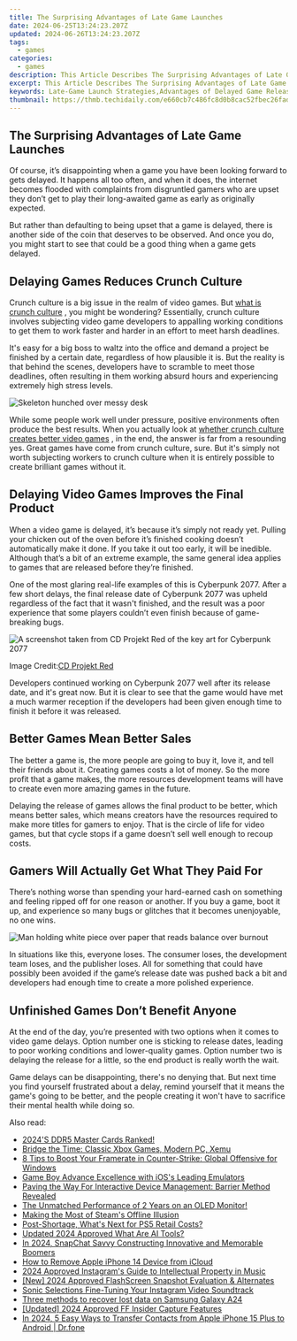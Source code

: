 ```yaml
---
title: The Surprising Advantages of Late Game Launches
date: 2024-06-25T13:24:23.207Z
updated: 2024-06-26T13:24:23.207Z
tags:
  - games
categories:
  - games
description: This Article Describes The Surprising Advantages of Late Game Launches
excerpt: This Article Describes The Surprising Advantages of Late Game Launches
keywords: Late-Game Launch Strategies,Advantages of Delayed Game Releases,Optimal Release Window in Gaming Industry,Late-Stage Game Development Impacts,Game Launch Timing for Maximum Success,Early vs Late Game Release Benefits Comparison,Boosted Player Engagement Through Strategic Launches
thumbnail: https://thmb.techidaily.com/e660cb7c486fc8d0b8cac52fbec26fad8dcc27b5b29050cd2236573beb2ecb06.jpg
---
```


## The Surprising Advantages of Late Game Launches

 Of course, it’s disappointing when a game you have been looking forward to gets delayed. It happens all too often, and when it does, the internet becomes flooded with complaints from disgruntled gamers who are upset they don’t get to play their long-awaited game as early as originally expected.

 But rather than defaulting to being upset that a game is delayed, there is another side of the coin that deserves to be observed. And once you do, you might start to see that could be a good thing when a game gets delayed.

## Delaying Games Reduces Crunch Culture

 Crunch culture is a big issue in the realm of video games. But [what is crunch culture](https://www.makeuseof.com/crunch-culture-video-games/) , you might be wondering? Essentially, crunch culture involves subjecting video game developers to appalling working conditions to get them to work faster and harder in an effort to meet harsh deadlines.

 It's easy for a big boss to waltz into the office and demand a project be finished by a certain date, regardless of how plausible it is. But the reality is that behind the scenes, developers have to scramble to meet those deadlines, often resulting in them working absurd hours and experiencing extremely high stress levels.

![Skeleton hunched over messy desk](https://static1.makeuseofimages.com/wordpress/wp-content/uploads/2023/08/skeleton-hunched-over-messy-desk.jpg)

 While some people work well under pressure, positive environments often produce the best results. When you actually look at [whether crunch culture creates better video games](https://www.makeuseof.com/does-crunch-culture-deliver-good-bad-games/) , in the end, the answer is far from a resounding yes. Great games have come from crunch culture, sure. But it's simply not worth subjecting workers to crunch culture when it is entirely possible to create brilliant games without it.

## Delaying Video Games Improves the Final Product

 When a video game is delayed, it’s because it’s simply not ready yet. Pulling your chicken out of the oven before it’s finished cooking doesn’t automatically make it done. If you take it out too early, it will be inedible. Although that’s a bit of an extreme example, the same general idea applies to games that are released before they’re finished.

 One of the most glaring real-life examples of this is Cyberpunk 2077\. After a few short delays, the final release date of Cyberpunk 2077 was upheld regardless of the fact that it wasn't finished, and the result was a poor experience that some players couldn’t even finish because of game-breaking bugs.

![A screenshot taken from CD Projekt Red of the key art for Cyberpunk 2077](https://static1.makeuseofimages.com/wordpress/wp-content/uploads/2023/03/cyberpunk-2077-key-art.jpg)

 Image Credit:[CD Projekt Red](https://www.cdprojektred.com/en/our-games)

 Developers continued working on Cyberpunk 2077 well after its release date, and it's great now. But it is clear to see that the game would have met a much warmer reception if the developers had been given enough time to finish it before it was released.

## Better Games Mean Better Sales

 The better a game is, the more people are going to buy it, love it, and tell their friends about it. Creating games costs a lot of money. So the more profit that a game makes, the more resources development teams will have to create even more amazing games in the future.

 Delaying the release of games allows the final product to be better, which means better sales, which means creators have the resources required to make more titles for gamers to enjoy. That is the circle of life for video games, but that cycle stops if a game doesn’t sell well enough to recoup costs.

## Gamers Will Actually Get What They Paid For

 There’s nothing worse than spending your hard-earned cash on something and feeling ripped off for one reason or another. If you buy a game, boot it up, and experience so many bugs or glitches that it becomes unenjoyable, no one wins.

![Man holding white piece over paper that reads balance over burnout](https://static1.makeuseofimages.com/wordpress/wp-content/uploads/2023/08/man-holding-white-piece-over-paper-that-reads-balance-over-burnout.jpg)

 In situations like this, everyone loses. The consumer loses, the development team loses, and the publisher loses. All for something that could have possibly been avoided if the game’s release date was pushed back a bit and developers had enough time to create a more polished experience.

## Unfinished Games Don’t Benefit Anyone

 At the end of the day, you’re presented with two options when it comes to video game delays. Option number one is sticking to release dates, leading to poor working conditions and lower-quality games. Option number two is delaying the release for a little, so the end product is really worth the wait.

 Game delays can be disappointing, there's no denying that. But next time you find yourself frustrated about a delay, remind yourself that it means the game's going to be better, and the people creating it won't have to sacrifice their mental health while doing so.


<ins class="adsbygoogle"
     style="display:block"
     data-ad-format="autorelaxed"
     data-ad-client="ca-pub-7571918770474297"
     data-ad-slot="1223367746"></ins>



<ins class="adsbygoogle"
     style="display:block"
     data-ad-client="ca-pub-7571918770474297"
     data-ad-slot="8358498916"
     data-ad-format="auto"
     data-full-width-responsive="true"></ins>

<span class="atpl-alsoreadstyle">Also read:</span>
<div><ul>
<li><a href="https://games-able.techidaily.com/1719173202710-2024s-ddr5-master-cards-ranked/"><u>2024'S DDR5 Master Cards Ranked!</u></a></li>
<li><a href="https://games-able.techidaily.com/bridge-the-time-classic-xbox-games-modern-pc-xemu/"><u>Bridge the Time: Classic Xbox Games, Modern PC, Xemu</u></a></li>
<li><a href="https://games-able.techidaily.com/8-tips-to-boost-your-framerate-in-counter-strike-global-offensive-for-windows/"><u>8 Tips to Boost Your Framerate in Counter-Strike: Global Offensive for Windows</u></a></li>
<li><a href="https://games-able.techidaily.com/game-boy-advance-excellence-with-ioss-leading-emulators/"><u>Game Boy Advance Excellence with iOS's Leading Emulators</u></a></li>
<li><a href="https://games-able.techidaily.com/paving-the-way-for-interactive-device-management-barrier-method-revealed/"><u>Paving the Way For Interactive Device Management: Barrier Method Revealed</u></a></li>
<li><a href="https://games-able.techidaily.com/the-unmatched-performance-of-2-years-on-an-oled-monitor/"><u>The Unmatched Performance of 2 Years on an OLED Monitor!</u></a></li>
<li><a href="https://games-able.techidaily.com/making-the-most-of-steams-offline-illusion/"><u>Making the Most of Steam's Offline Illusion</u></a></li>
<li><a href="https://games-able.techidaily.com/post-shortage-whats-next-for-ps5-retail-costs/"><u>Post-Shortage, What's Next for PS5 Retail Costs?</u></a></li>
<li><a href="https://ai-voice-clone.techidaily.com/updated-2024-approved-what-are-ai-tools/"><u>Updated 2024 Approved What Are AI Tools?</u></a></li>
<li><a href="https://snapchat-videos.techidaily.com/in-2024-snapchat-savvy-constructing-innovative-and-memorable-boomers/"><u>In 2024, SnapChat Savvy  Constructing Innovative and Memorable Boomers</u></a></li>
<li><a href="https://apple-account.techidaily.com/how-to-remove-apple-iphone-14-device-from-icloud-by-drfone-ios/"><u>How to Remove Apple iPhone 14 Device from iCloud</u></a></li>
<li><a href="https://extra-skills.techidaily.com/2024-approved-instagrams-guide-to-intellectual-property-in-music/"><u>2024 Approved  Instagram's Guide to Intellectual Property in Music</u></a></li>
<li><a href="https://video-capture.techidaily.com/new-2024-approved-flashscreen-snapshot-evaluation-and-alternates/"><u>[New] 2024 Approved  FlashScreen Snapshot Evaluation & Alternates</u></a></li>
<li><a href="https://instagram-clips.techidaily.com/sonic-selections-fine-tuning-your-instagram-video-soundtrack/"><u>Sonic Selections  Fine-Tuning Your Instagram Video Soundtrack</u></a></li>
<li><a href="https://techidaily.com/three-methods-to-recover-lost-data-on-samsung-galaxy-a24-by-fonelab-android-recover-data/"><u>Three methods to recover lost data on Samsung Galaxy A24</u></a></li>
<li><a href="https://digital-screen-recording.techidaily.com/updated-2024-approved-ff-insider-capture-features/"><u>[Updated] 2024 Approved  FF Insider Capture Features</u></a></li>
<li><a href="https://iphone-transfer.techidaily.com/in-2024-5-easy-ways-to-transfer-contacts-from-apple-iphone-15-plus-to-android-drfone-by-drfone-transfer-from-ios/"><u>In 2024, 5 Easy Ways to Transfer Contacts from Apple iPhone 15 Plus to Android | Dr.fone</u></a></li>
</ul></div>

